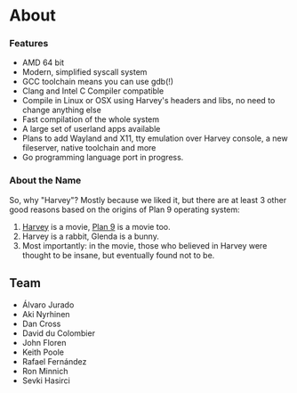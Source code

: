 # About

### Features

- AMD 64 bit
- Modern, simplified syscall system
- GCC toolchain means you can use gdb(!)
- Clang and Intel C Compiler compatible
- Compile in Linux or OSX using Harvey's headers and libs, no need to change anything else
- Fast compilation of the whole system
- A large set of userland apps available
- Plans to add Wayland and X11, tty emulation over Harvey console, a new fileserver, native toolchain and more
- Go programming language port in progress.

### About the Name

So, why "Harvey"? Mostly because we liked it, but there are at least 3 other good reasons based on the origins of Plan 9 operating system:

1. <a href="http://www.imdb.com/title/tt0042546/">Harvey</a> is a movie, <a href="http://www.imdb.com/title/tt0052077/">Plan 9</a> is a movie too.
1. Harvey is a rabbit, Glenda is a bunny.
1. Most importantly: in the movie, those who believed in Harvey were thought to be insane, but eventually found not to be.

## Team

- Álvaro Jurado
- Aki Nyrhinen
- Dan Cross
- David du Colombier
- John Floren
- Keith Poole
- Rafael Fernández
- Ron Minnich
- Sevki Hasirci
